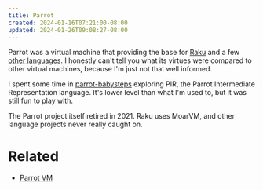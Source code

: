 ```yaml
---
title: Parrot
created: 2024-01-16T07:21:00-08:00
updated: 2024-01-26T09:08:27-08:00
---
```


Parrot was a virtual machine that providing the base for [Raku](Raku.md) and a few [other languages](http://www.parrot.org/languages). I honestly can't tell you what its virtues were compared to other virtual machines, because I'm just not that well informed.

I spent some time  in [parrot-babysteps](../post/2009/07/parrot-babysteps.md) exploring PIR, the Parrot Intermediate Representation language. It's lower level than what I'm used to, but it was still fun to play with. 

The Parrot project itself retired in 2021. Raku uses MoarVM, and other language projects never really caught on.

# Related

* [Parrot VM](http://www.parrot.org)
